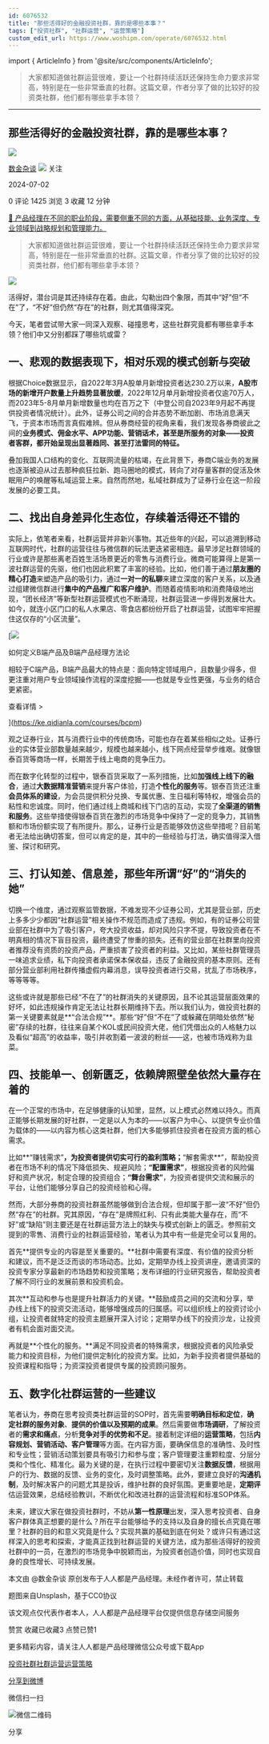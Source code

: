 ```yaml
---
id: 6076532
title: "那些活得好的金融投资社群，靠的是哪些本事？"
tags: ["投资社群", "社群运营", "运营策略"]
custom_edit_url: https://www.woshipm.com/operate/6076532.html
---
```

import { ArticleInfo } from '@site/src/components/ArticleInfo';

<ArticleInfo
    author="数金杂谈"
    authorLink="https://www.woshipm.com/u/1574212"
    published="2024-07-02"
    views={1425}
    comments={0}
    collects={3}
/>

> 大家都知道做社群运营很难，要让一个社群持续活跃还保持生命力要求非常高，特别是在一些非常垂直的社群。这篇文章，作者分享了做的比较好的投资类社群，他们都有哪些拿手本领？

---

## 那些活得好的金融投资社群，靠的是哪些本事？

[![](https://static.woshipm.com/view/woshipm_api_def_20240325205151_2448.jpg?imageView2/1/w/72/h/72/q/100)](https://www.woshipm.com/u/1574212)

[数金杂谈](https://www.woshipm.com/u/1574212) ![](https://static.woshipm.com/tag/1101_1@2x.png) 关注

2024-07-02

0 评论 1425 浏览 3 收藏 12 分钟

[🔗 产品经理在不同的职业阶段，需要侧重不同的方面，从基础技能、业务深度、专业领域到战略规划和管理能力。](https://ke.qidianla.com/courses/90pm)

> 大家都知道做社群运营很难，要让一个社群持续活跃还保持生命力要求非常高，特别是在一些非常垂直的社群。这篇文章，作者分享了做的比较好的投资类社群，他们都有哪些拿手本领？

![](https://image.woshipm.com/2023/04/13/193a0d3a-d9e2-11ed-889f-00163e0b5ff3.jpg)

活得好，潜台词是其还持续存在着。由此，勾勒出四个象限，而其中“好”但“不在”了，“不好”但仍然“存在”的社群，则尤其值得深究。

今天，笔者尝试带大家一同深入观察、碰撞思考，这些社群究竟都有哪些拿手本领？他们中又分别都踩了哪些坑或雷？

## 一、悲观的数据表现下，相对乐观的模式创新与突破

根据Choice数据显示，自2022年3月A股单月新增投资者达230.2万以来，**A股市场的新增开户数量上升趋势显著放缓**，2022年12月单月新增投资者仅逾70万人，而2023年5-8月单月新增数量也均在百万之下（中登公司自2023年9月起不再提供投资者情况统计）。此外，证券公司之间的合并态势不断加剧、市场消息满天飞，于资本市场而言真假难辨。但从券商经营的视角来看，我们发现各券商彼此之间的**业务模式、佣金水平、APP功能、营销话术，甚至是所服务的对象——投资者客群，都开始呈现出显著趋同、甚至打法雷同的特征。**

叠加我国人口结构的变化、互联网流量的枯竭，在此背景下，券商C端业务的发展也逐渐被迫从过去那种疯狂拉新、跑马圈地的模式，转向了对存量客群的促活及休眠用户的唤醒等私域运营上来。自然而然地，私域社群成为了证券行业在这一阶段发展的必要工具。

## 二、找出自身差异化生态位，存续着活得还不错的

实际上，依笔者来看，社群运营并非新兴事物。其近些年的兴起，可以追溯到移动互联网时代，社群的运营往往与微信群的玩法更迭紧密相连。最早涉足社群领域的行业或许是那些离老百姓生活场景更近的零售与消费行业。微商可能算得上是第一波社群运营的先驱，他们也因此积累了丰富的经验。比如，他们善于通过**朋友圈的精心打造**来塑造产品的吸引力，通过**一对一的私聊**来建立深度的客户关系，以及通过组建微信群进行**集中的产品推广和客户维护**。而随着疫情影响和消费降级地出现，“团长经济”等新型社群运营模式也不断涌现，社群运营进一步得到发展壮大。如今，就连小区门口的私人水果店、零食店都纷纷开启了社群运营，试图牢牢把握住这仅存的“小区流量”。

[![](https://image.woshipm.com/2023/08/02/72b77e4e-30e3-11ee-88e7-00163e0b5ff3.png)

如何定义B端产品及B端产品经理方法论

相较于C端产品，B端产品最大的特点是：面向特定领域用户，且数量少得多，但更注重对用户专业领域操作流程的深度挖掘——也就是专业性更强，与业务的结合更紧密。

查看详情 >

](https://ke.qidianla.com/courses/bcpm)

观之证券行业，其与消费行业中的传统商场，可能也存在着某些相似之处。证券行业的实体营业部数量越来越少，规模也越来越小，线下网点经营举步维艰。就像银泰百货等商场一样，长期苦于线上电商的竞争压力。

而在数字化转型的过程中，银泰百货采取了一系列措施，比如**加强线上线下的融合**，通过**大数据精准营销**来提升客户体验，打造**个性化的服务**等。银泰百货还注重**会员体系的建设**，为会员提供积分兑换、专属优惠、生日福利等特权，增强会员的粘性和忠诚度。同时，他们通过线上商城和线下门店的互动，实现了**全渠道的销售和服务**。这些举措使得银泰百货在激烈的市场竞争中保持了一定的竞争力，其销售额和市场份额实现了有所提升。那么，证券行业是否能够效仿这些举措呢？目前笔者无法给出确切答案，但可以肯定的是，其中的一些经验与打法，确实值得深入借鉴、探讨和研究。

## 三、打认知差、信息差，那些年所谓“好”的“消失的她”

切换一个维度，通过观察监管数据，不难发现不少证券公司，尤其是营业部，历史上多多少少都因“社群运营”相关操作不规范而造成了违规。例如，有的证券公司营业部在社群中为了吸引客户，夸大投资收益，却对风险只字不提，导致投资者在不明真相的情况下盲目投资，最终遭受了惨重的损失。还有的营业部在社群里向投资者推荐没有资质的投资产品，严重损害了投资者的利益。又比如，某些社群管理员一味追求业绩，私下向投资者承诺保本保收益，违反了金融投资的基本原则。还有部分营业部利用社群传播虚假内幕消息，误导投资者进行交易，扰乱了市场秩序，等等等等。

这些或许就是那些已经“不在了”的社群消失的关键原因，且不论其运营层面效果的好坏，如此违规操作肯定无法让社群长期维持下去。所以我们认为，做投资社群的第一关键要素就是**“合法合规”**。那些“好”但“不在”了或躲藏在阴暗处依然“秘密”存续的社群，往往来自某个KOL或民间投资大佬，他们凭借出众的人格魅力以及看似“超高”的收益率，吸引并收割着一波波的粉丝——这，也被市场戏称为韭菜。

## 四、技能单一、创新匮乏，依赖牌照壁垒依然大量存在着的

在一个正常的市场中，在足够健康的认知里，显然，以上模式必然难以持久。而真正能够长期发展的好社群，一定是以人为本的——以客户为中心、以提供专业价值为载体的——以内容为核心这类社群，他们大多能够抓住投资者在投资方面的核心需求。

比如**“赚钱需求”**，为投资者提供切实可行的盈利策略；**“解套需求**”，帮助投资者在市场不利的情况下降低损失、规避风险；**“配置需求”**，根据投资者的风险偏好和资产状况，制定合理的投资组合；**“舞台需求”**，为投资者提供交流和展示的平台，让他们能够分享自己的投资经验和心得。

然而，大部分券商的投资社群虽然能够做到合法合规，但却属于那一波“不好”但仍然“存在”的社群。究其原因，“存在”是牌照红利、只有此类能大量存在，而“不好”或“缺陷”则主要还是在社群运营方法上的缺失与模式创新上的匮乏。参照前文提到的零售、消费行业的社群运营经验，笔者认为其中有一些是完全可以复用的。

首先**提供专业的内容是至关重要的。**社群中需要有深度、有价值的投资分析和建议，而不是泛泛而谈的市场动态。比如，定期举办线上投资讲座，邀请资深的投资专家分享最新的市场趋势和投资策略；发布详细的行业研究报告，帮助投资者了解不同行业的发展前景和投资机会。

其次**互动和参与也是提升社群活力的关键。**鼓励成员之间的交流和分享，举办线上线下的投资交流活动，能够增强成员的归属感。可以组织线上的投资讨论小组，让投资者就特定的投资主题展开深入讨论；定期举办线下的投资沙龙，让投资者有机会面对面交流。

再就是**个性化的服务。**满足不同投资者的特殊需求，根据投资者的风险承受能力和投资目标，为他们提供定制化的投资方案。比如，为新手投资者提供基础的投资课程和指导；为资深投资者提供专属的投资顾问服务。

## 五、数字化社群运营的一些建议

笔者认为，券商在思考投资类社群运营的SOP时，首先需要**明确目标和定位**，**确定社群的服务对象**、**提供的价值以及预期的成果**。然后需要做**市场调研**，了解投资者的**需求和痛点**，分析**竞争对手的优势和不足**。接着制定详细的**运营策略**，包括**内容规划、营销活动、客户管理**等方面。在内容方面，要确保信息的准确性、及时性和专业性；营销活动策划要具有吸引力和参与度；客户管理要注重颗粒度、分层分类和个性化、精准化。最为关键的是，在执行过程中要密切关注**数据反馈**，根据用户的行为、数据的反馈、业务的变化，及时调整策略。此外，要建立良好的**沟通机制**，及时解决客户的问题尤其是投诉，维护社群的良好氛围。更重要地是，**定期评**估运营效果，总结经验教训，不断优化和改进社群的运营流程和标准SOP体系。

未来，建议大家在做投资社群时，不妨从**第一性原理**出发，深入思考投资者、自身客户群体真正想要的是什么？所在平台能够给予的支持以及自身的擅长点究竟在哪里？社群的目的和意义究竟是什么？实现共赢的基础到底在何处？或许只有通过这样深入的思考和探索，才能真正找到社群运营的关键方法，成为那些活得好的投资社群中的一员，在激烈的市场竞争中脱颖而出，为投资者创造价值，同时也实现自身的良性增长、可持续发展。

本文由 @数金杂谈 原创发布于人人都是产品经理。未经作者许可，禁止转载

题图来自Unsplash，基于CC0协议

该文观点仅代表作者本人，人人都是产品经理平台仅提供信息存储空间服务

赞赏 收藏已收藏3 点赞已赞1

更多精彩内容，请关注人人都是产品经理微信公众号或下载App

[投资社群](https://www.woshipm.com/tag/%e6%8a%95%e8%b5%84%e7%a4%be%e7%be%a4)[社群运营](https://www.woshipm.com/tag/%e7%a4%be%e7%be%a4%e8%bf%90%e8%90%a5)[运营策略](https://www.woshipm.com/tag/%e8%bf%90%e8%90%a5%e7%ad%96%e7%95%a5)

[分享到微博](https://service.weibo.com/share/share.php?appkey=2775287854&title=那些活得好的金融投资社群，靠的是哪些本事？&url=https://www.woshipm.com/operate/6076532.html&pic=https://image.woshipm.com/2023/04/13/193a0d3a-d9e2-11ed-889f-00163e0b5ff3.jpg)

微信扫一扫

![微信二维码](https://api.pwmqr.com/qrcode/create/?url=https://www.woshipm.com/operate/6076532.html)

分享